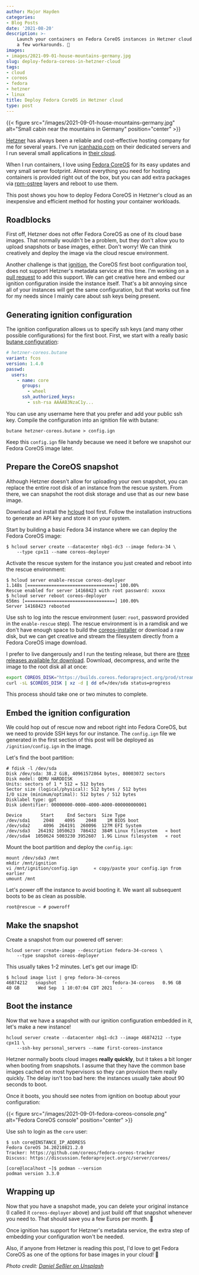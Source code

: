 ```yaml
---
author: Major Hayden
categories:
- Blog Posts
date: '2021-08-20'
description: >-
    Launch your containers on Fedora CoreOS instances in Hetzner cloud with
    a few workarounds. 🚀
images:
- images/2021-09-01-house-mountains-germany.jpg
slug: deploy-fedora-coreos-in-hetzner-cloud
tags:
- cloud
- coreos
- fedora
- hetzner
- linux
title: Deploy Fedora CoreOS in Hetzner cloud
type: post
---
```


{{< figure src="/images/2021-09-01-house-mountains-germany.jpg" alt="Small cabin near the mountains in Germany" position="center" >}}

[Hetzner] has always been a reliable and cost-effective hosting company for me
for several years. I've run [icanhazip.com] on their dedicated servers and I run
several small applications in [their cloud].

When I run containers, I love using [Fedora CoreOS] for its easy updates and
very small server footprint. Almost everything you need for hosting containers
is provided right out of the box, but you can add extra packages via
[rpm-ostree] layers and reboot to use them.

This post shows you how to deploy Fedora CoreOS in Hetzner's cloud as an
inexpensive and efficient method for hosting your container workloads.

[Hetzner]: https://www.hetzner.com/
[icanhazip.com]: https://icanhazip.com
[their cloud]: https://www.hetzner.com/cloud
[Fedora CoreOS]: https://getfedora.org/en/coreos?stream=stable
[rpm-ostree]: https://coreos.github.io/rpm-ostree/

## Roadblocks

First off, Hetzner does not offer Fedora CoreOS as one of its cloud base images.
That normally wouldn't be a problem, but they don't allow you to upload
snapshots or base images, either. Don't worry! We can think creatively and
deploy the image via the cloud rescue environment.

Another challenge is that [ignition], the CoreOS first boot configuration tool,
does not support Hetzner's metadata service at this time. I'm working on a [pull
request] to add this support. We can get creative here and embed our ignition
configuration inside the instance itself. That's a bit annoying since all of
your instances will get the same configuration, but that works out fine for my
needs since I mainly care about ssh keys being present.

[ignition]: https://github.com/coreos/ignition
[pull request]: https://github.com/coreos/ignition/pull/1262

## Generating ignition configuration

The ignition configuration allows us to specify ssh keys (and many other
possible configurations) for the first boot. First, we start with a really basic
[butane configuration]:

```yaml
# hetzner-coreos.butane
variant: fcos
version: 1.4.0
passwd:
  users:
    - name: core
      groups:
        - wheel
      ssh_authorized_keys:
        - ssh-rsa AAAAB3NzaC1y...
```

You can use any username here that you prefer and add your public ssh key.
Compile the configuration into an ignition file with butane:

```console
butane hetzner-coreos.butane > config.ign
```

Keep this `config.ign` file handy because we need it before we snapshot our
Fedora CoreOS image later.

[butane configuration]: https://coreos.github.io/butane/examples/

## Prepare the CoreOS snapshot

Although Hetzner doesn't allow for uploading your own snapshot, you can replace
the entire root disk of an instance from the rescue system. From there, we can
snapshot the root disk storage and use that as our new base image.

Download and install the [hcloud] tool first. Follow the installation
instructions to generate an API key and store it on your system.

Start by building a basic Fedora 34 instance where we can deploy the Fedora
CoreOS image:

```console
$ hcloud server create --datacenter nbg1-dc3 --image fedora-34 \
    --type cpx11 --name coreos-deployer
```

Activate the rescue system for the instance you just created and reboot into the
rescue environment:

```console
$ hcloud server enable-rescue coreos-deployer
1.148s [=================================] 100.00%
Rescue enabled for server 14168423 with root password: xxxxx
$ hcloud server reboot coreos-deployer
656ms [==================================] 100.00%
Server 14168423 rebooted
```

Use ssh to log into the rescue environment (user: `root`, password provided in
the `enable-rescue` step). The rescue environment is in a ramdisk and we don't
have enough space to build the [coreos-installer] or download a raw disk, but we
can get creative and stream the filesystem directly from a Fedora CoreOS image
download.

I prefer to live dangerously and I run the testing release, but there are [three
releases available for download]. Download, decompress, and write the image to
the root disk all at once:

```bash
export COREOS_DISK="https://builds.coreos.fedoraproject.org/prod/streams/testing/builds/34.20210821.2.0/x86_64/fedora-coreos-34.20210821.2.0-metal.x86_64.raw.xz"
curl -sL $COREOS_DISK | xz -d | dd of=/dev/sda status=progress
```

This process should take one or two minutes to complete.

## Embed the ignition configuration

We could hop out of rescue now and reboot right into Fedora CoreOS, but we need
to provide SSH keys for our instance. The `config.ign` file we generated in the
first section of this post will be deployed as `/ignition/config.ign` in the
image.

Let's find the boot partition:

```console
# fdisk -l /dev/sda
Disk /dev/sda: 38.2 GiB, 40961572864 bytes, 80003072 sectors
Disk model: QEMU HARDDISK
Units: sectors of 1 * 512 = 512 bytes
Sector size (logical/physical): 512 bytes / 512 bytes
I/O size (minimum/optimal): 512 bytes / 512 bytes
Disklabel type: gpt
Disk identifier: 00000000-0000-4000-A000-000000000001

Device       Start     End Sectors  Size Type
/dev/sda1     2048    4095    2048    1M BIOS boot
/dev/sda2     4096  264191  260096  127M EFI System
/dev/sda3   264192 1050623  786432  384M Linux filesystem   « boot
/dev/sda4  1050624 5003230 3952607  1.9G Linux filesystem   « root
```

Mount the boot partition and deploy the `config.ign`:

```console
mount /dev/sda3 /mnt
mkdir /mnt/ignition
vi /mnt/ignition/config.ign      « copy/paste your config.ign from earlier
umount /mnt
```

Let's power off the instance to avoid booting it. We want all subsequent boots
to be as clean as possible.

```console
root@rescue ~ # poweroff
```

## Make the snapshot

Create a snapshot from our powered off server:

```console
hcloud server create-image --description fedora-34-coreos \
    --type snapshot coreos-deployer
```

This usually takes 1-2 minutes. Let's get our image ID:

```console
$ hcloud image list | grep fedora-34-coreos
46874212   snapshot   -                 fedora-34-coreos   0.96 GB      40 GB       Wed Sep  1 10:07:04 CDT 2021   -
```

## Boot the instance

Now that we have a snapshot with our ignition configuration embedded in it,
let's make a new instance!

```console
hcloud server create --datacenter nbg1-dc3 --image 46874212 --type cpx11 \
    --ssh-key personal_servers --name first-coreos-instance
```

Hetzner normally boots cloud images **really quickly**, but it takes a bit
longer when booting from snapshots. I assume that they have the common base
images cached on most hypervisors so they can provision them really quickly. The
delay isn't too bad here: the instances usually take about 90 seconds to boot.

Once it boots, you should see notes from ignition on bootup about your
configuration:

{{< figure src="/images/2021-09-01-fedora-coreos-console.png" alt="Fedora CoreOS console" position="center" >}}

Use ssh to login as the `core` user:

```console
$ ssh core@INSTANCE_IP_ADDRESS
Fedora CoreOS 34.20210821.2.0
Tracker: https://github.com/coreos/fedora-coreos-tracker
Discuss: https://discussion.fedoraproject.org/c/server/coreos/

[core@localhost ~]$ podman --version
podman version 3.3.0
```

## Wrapping up

Now that you have a snapshot made, you can delete your original instance (I
called it `coreos-deployer` above) and just build off that snapshot whenever you
need to. That should save you a few Euros per month. 💸

Once ignition has support for Hetzner's metadata service, the extra step of
embedding your configuration won't be needed.

Also, if anyone from Hetzner is reading this post, I'd love to get Fedora CoreOS
as one of the options for base images in your cloud! 🤗

[hcloud]: https://github.com/hetznercloud/cli
[coreos-installer]: https://coreos.github.io/coreos-installer/
[three releases available for download]: https://getfedora.org/en/coreos/download?tab=cloud_launchable&stream=stable

*Photo credit: [Daniel Seßler on Unsplash](https://unsplash.com/photos/K3fQgNfKUoc)*

